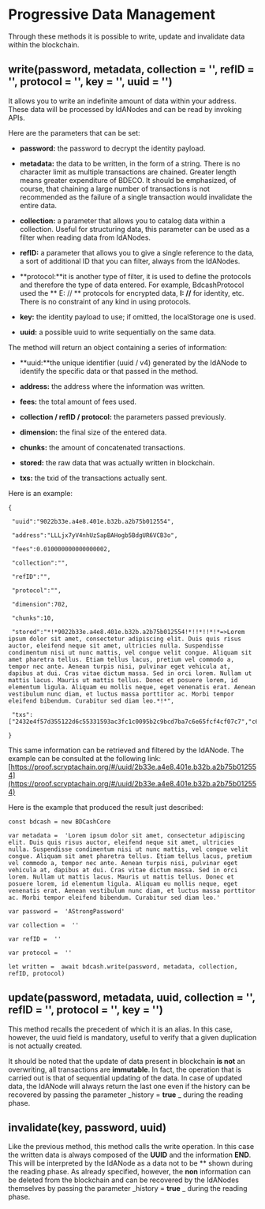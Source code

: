 # Progressive Data Management
Through these methods it is possible to write, update and invalidate data within the blockchain.

## write(password, metadata, collection = '', refID = '', protocol = '', key = '', uuid = '')

It allows you to write an indefinite amount of data within your address. These data will be processed by IdANodes and can be read by invoking APIs.

Here are the parameters that can be set:

-   **password:** the password to decrypt the identity payload.
    
-   **metadata:** the data to be written, in the form of a string. There is no character limit as multiple transactions are chained. Greater length means greater expenditure of BDECO. It should be emphasized, of course, that chaining a large number of transactions is not recommended as the failure of a single transaction would invalidate the entire data.
    
-   **collection:** a parameter that allows you to catalog data within a collection. Useful for structuring data, this parameter can be used as a filter when reading data from IdANodes.
    
-   **refID:** a parameter that allows you to give a single reference to the data, a sort of additional ID that you can filter, always from the IdANodes.
    
-   **protocol:**it is another type of filter, it is used to define the protocols and therefore the type of data entered. For example, BdcashProtocol used the ** E: // ** protocols for encrypted data, **I: //** for identity, etc. There is no constraint of any kind in using protocols.
    
-   **key:** the identity payload to use; if omitted, the localStorage one is used.
    
-   **uuid:** a possible uuid to write sequentially on the same data.

The method will return an object containing a series of information:

-   **uuid:**the unique identifier (uuid / v4) generated by the IdANode to identify the specific data or that passed in the method.
    
-   **address:** the address where the information was written.
    
-   **fees:** the total amount of fees used.
    
-   **collection / refID / protocol:** the parameters passed previously.
    
-   **dimension:** the final size of the entered data.
    
-   **chunks:** the amount of concatenated transactions.
    
-   **stored:** the raw data that was actually written in blockchain.
    
-   **txs:** the txid of the transactions actually sent.
    
Here is an example:
```
{

 "uuid":"9022b33e.a4e8.401e.b32b.a2b75b012554",

 "address":"LLLjx7yV4nhUzSapBAHogb5BdgUR6VCB3o",

 "fees":0.010000000000000002,

 "collection":"",

 "refID":"",

 "protocol":"",

 "dimension":702,

 "chunks":10,

 "stored":"*!*9022b33e.a4e8.401e.b32b.a2b75b012554!*!!*!!*!*=>Lorem ipsum dolor sit amet, consectetur adipiscing elit. Duis quis risus auctor, eleifend neque sit amet, ultricies nulla. Suspendisse condimentum nisi ut nunc mattis, vel congue velit congue. Aliquam sit amet pharetra tellus. Etiam tellus lacus, pretium vel commodo a, tempor nec ante. Aenean turpis nisi, pulvinar eget vehicula at, dapibus at dui. Cras vitae dictum massa. Sed in orci lorem. Nullam ut mattis lacus. Mauris ut mattis tellus. Donec et posuere lorem, id elementum ligula. Aliquam eu mollis neque, eget venenatis erat. Aenean vestibulum nunc diam, et luctus massa porttitor ac. Morbi tempor eleifend bibendum. Curabitur sed diam leo.*!*",

 "txs":["2432e4f57d355122d6c55331593ac3fc1c0095b2c9bcd7ba7c6e65fcf4cf07c7","c6d592889105c2989c43df50197f3b0d35449497001be69842602b9a72306a03","cf52acfc5384813ea65741354066962e10c33db826e575d300326850f0761c7f","b3d38ee224f8f82bbf0c4f878740dea5664ce3b90c2f5fea38e53ee1caa3a5d8","915ff12007dc738761c4746087fca2d03c17cefb272504d04f3378d3038816d1","76e3d9427575a82550e3461dad453d006c1d79bb59fd64eadcd6ce2f884ca582","d7650a8357fe031eec3672210c4d96bc41383375eeeac87062efb7c273daf924","27a00bc5478d6e50e04375271066c6ad7e0ac923d5553ab41358643942baf859","bedec596bf4117cea73095ec32361aef2425a65b9f1be23fd842181552c7d00e","6b4959c76eb57e3e913965901bf627f3e82e6c1332ae34d571f1222c68a24d49"]

}
```

This same information can be retrieved and filtered by the IdANode. The example can be consulted at the following link: [https://proof.scryptachain.org/#/uuid/2b33e.a4e8.401e.b32b.a2b75b012554](https://proof.scryptachain.org/#/uuid/2b33e.a4e8.401e.b32b.a2b75b012554)​

Here is the example that produced the result just described:
```
const bdcash = new BDCashCore

var metadata =  'Lorem ipsum dolor sit amet, consectetur adipiscing elit. Duis quis risus auctor, eleifend neque sit amet, ultricies nulla. Suspendisse condimentum nisi ut nunc mattis, vel congue velit congue. Aliquam sit amet pharetra tellus. Etiam tellus lacus, pretium vel commodo a, tempor nec ante. Aenean turpis nisi, pulvinar eget vehicula at, dapibus at dui. Cras vitae dictum massa. Sed in orci lorem. Nullam ut mattis lacus. Mauris ut mattis tellus. Donec et posuere lorem, id elementum ligula. Aliquam eu mollis neque, eget venenatis erat. Aenean vestibulum nunc diam, et luctus massa porttitor ac. Morbi tempor eleifend bibendum. Curabitur sed diam leo.'

var password =  'AStrongPassword'

var collection =  ''

var refID =  ''

var protocol =  ''

​let written =  await bdcash.write(password, metadata, collection, refID, protocol)
```

## update(password, metadata, uuid, collection = '', refID = '', protocol = '', key = '')

This method recalls the precedent of which it is an alias. In this case, however, the uuid field is mandatory, useful to verify that a given duplication is not actually created.

It should be noted that the update of data present in blockchain **is not** an overwriting, all transactions are **immutable**. In fact, the operation that is carried out is that of sequential updating of the data. In case of updated data, the IdANode will always return the last one even if the history can be recovered by passing the parameter _history = **true** _ during the reading phase.

## invalidate(key, password, uuid)

Like the previous method, this method calls the write operation. In this case the written data is always composed of the **UUID** and the information **END**. This will be interpreted by the IdANode as a data not to be ** shown during the reading phase. As already specified, however, the **non** information can be deleted from the blockchain and can be recovered by the IdANodes themselves by passing the parameter _history = **true** _ during the reading phase.
<!--stackedit_data:
eyJoaXN0b3J5IjpbMTE1MTc4MjkwOF19
-->